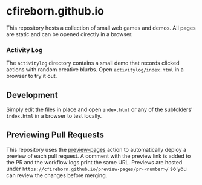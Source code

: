 # cfireborn.github.io

This repository hosts a collection of small web games and demos.
All pages are static and can be opened directly in a browser.

### Activity Log

The `activitylog` directory contains a small demo that records
clicked actions with random creative blurbs. Open `activitylog/index.html`
in a browser to try it out.

## Development

Simply edit the files in place and open `index.html` or any of the
subfolders' `index.html` in a browser to test locally.

## Previewing Pull Requests

This repository uses the [preview-pages](https://github.com/rajyan/preview-pages)
action to automatically deploy a preview of each pull request. A comment with
the preview link is added to the PR and the workflow logs print the same URL.
Previews are hosted under
`https://cfireborn.github.io/preview-pages/pr-<number>/` so you can review the
changes before merging.
